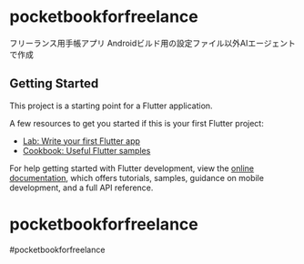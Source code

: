 # pocketbookforfreelance

フリーランス用手帳アプリ
Androidビルド用の設定ファイル以外AIエージェントで作成

## Getting Started

This project is a starting point for a Flutter application.

A few resources to get you started if this is your first Flutter project:

- [Lab: Write your first Flutter app](https://docs.flutter.dev/get-started/codelab)
- [Cookbook: Useful Flutter samples](https://docs.flutter.dev/cookbook)

For help getting started with Flutter development, view the
[online documentation](https://docs.flutter.dev/), which offers tutorials,
samples, guidance on mobile development, and a full API reference.
# pocketbookforfreelance
#pocketbookforfreelance
